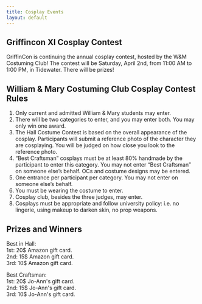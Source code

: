 ```yaml
---
title: Cosplay Events
layout: default
---
```


## Griffincon XI Cosplay Contest
GriffinCon is continuing the annual cosplay contest, hosted by the W&M Costuming Club! The contest will be Saturday, April 2nd, from 11:00 AM to 1:00 PM, in Tidewater. There will be prizes! 

## William & Mary Costuming Club Cosplay Contest Rules
<ol>
  <li>Only current and admitted William & Mary students may enter.</li>
  <li>There will be two categories to enter, and you may enter both. You may only win one award.</li>
  <li>The Hall Costume Contest is based on the overall appearance of the cosplay. Participants will submit a reference photo of the character they are cosplaying. You will be judged on how close you look to the reference photo.</li>
  <li>“Best Craftsman” cosplays must be at least 80% handmade by the participant to enter this category. You may not enter “Best Craftsman” on someone else’s behalf. OCs and costume designs may be entered.</li>
  <li>One entrance per participant per category. You may not enter on someone else’s behalf.</li>
  <li>You must be wearing the costume to enter.</li>
  <li>Cosplay club, besides the three judges, may enter.</li>
  <li>Cosplays must be appropriate and follow university policy: i.e. no lingerie, using makeup to darken skin, no prop weapons.</li>
</ol>

## Prizes and Winners
Best in Hall: <br>
1st: 20$ Amazon gift card. <br>
2nd: 15$ Amazon gift card. <br>
3rd: 10$ Amazon gift card. <br>
<p>
Best Craftsman: <br>
1st: 20$ Jo-Ann's gift card. <br>
2nd: 15$ Jo-Ann's gift card. <br>
3rd: 10$ Jo-Ann's gift card. 
